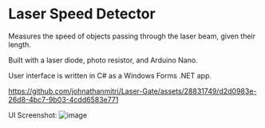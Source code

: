 # Laser Speed Detector

Measures the speed of objects passing through the laser beam, given their length. 

Built with a laser diode, photo resistor, and Arduino Nano. 

User interface is written in C# as a Windows Forms .NET app.

https://github.com/johnathanmitri/Laser-Gate/assets/28831749/d2d0983e-26d8-4bc7-9b03-4cdd6583e771

UI Screenshot: 
![image](https://github.com/johnathanmitri/Laser-Gate/assets/28831749/64069bfb-3532-4dd9-8db1-28361b3f8841)
